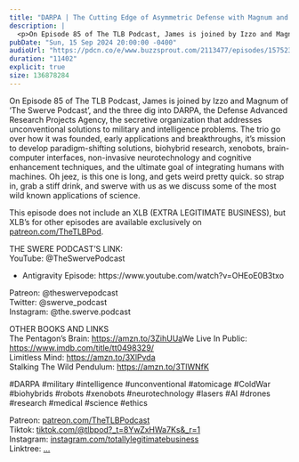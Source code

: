 ```yaml
---
title: "DARPA | The Cutting Edge of Asymmetric Defense with Magnum and Izzo of ’The Swerve Podcast’ | The TLB Pod 85"
description: |
  <p>On Episode 85 of The TLB Podcast, James is joined by Izzo and Magnum of ‘The Swerve Podcast’, and the three dig into DARPA, the Defense Advanced Research Projects Agency, the secretive organization that addresses unconventional solutions to military and intelligence problems. The trio go over how it was founded, early applications and breakthroughs, it’s mission to develop paradigm-shifting solutions, biohybrid research, xenobots, brain-computer interfaces, non-invasive neurotechnology and cognitive enhancement techniques, and the ultimate goal of integrating humans with machines. Oh jeez, is this one is long, and gets weird pretty quick. so strap in, grab a stiff drink, and swerve with us as we discuss some of the most wild known applications of science. </p><p>This episode does not include an XLB (EXTRA LEGITIMATE BUSINESS), but XLB’s for other episodes are available exclusively on <a href='http://patreon.com/TheTLBPod'>patreon.com/TheTLBPod</a>.</p><p>THE SWERE PODCAST’S LINK:<br/>YouTube: @TheSwervePodcast</p><ul><li>Antigravity Episode: https://www.youtube.com/watch?v=OHEoE0B3txo</li></ul><p>Patreon: @theswervepodcast<br/>Twitter: @swerve_podcast<br/>Instagram: @the.swerve.podcast</p><p>OTHER BOOKS AND LINKS<br/>The Pentagon’s Brain: <a href='https://amzn.to/3ZihUUa'>https://amzn.to/3ZihUUa</a>We Live In Public: <a href='https://www.imdb.com/title/tt0498329/'>https://www.imdb.com/title/tt0498329/</a><br/>Limitless Mind: <a href='https://amzn.to/3XlPvda'>https://amzn.to/3XlPvda</a><br/>Stalking The Wild Pendulum: <a href='https://amzn.to/3TlWNfK'>https://amzn.to/3TlWNfK</a></p><p>#DARPA #military #intelligence #unconventional #atomicage #ColdWar #biohybrids #robots #xenobots #neurotechnology #lasers #AI #drones #research #medical #science #ethics </p><p>Patreon: <a href='https://www.youtube.com/redirect?event=channel_description&amp;redir_token=QUFFLUhqbHJwOWd4SjlUSkRCaG9HTnBLUWtMaUVjRWd5Z3xBQ3Jtc0tuRGV5Nl9WT0l1eTZsdjhOQUVJTmR6RzJMWDhJeFhSOElCNTNQdTBwVk9Gd0N6RE5FMWNCNmZ4TXRhNHZhS0hzdEltdEppNUlpUTFCN1lSeGZQVFNwS2dlSkUxb2p6Ui1iTTVGYmY3NVZVY0hJNWFaNA&amp;q=https%3A%2F%2Fwww.patreon.com%2FTheTLBPodcast'>patreon.com/TheTLBPodcast</a><br/>Tiktok: <a href='https://www.youtube.com/redirect?event=channel_description&amp;redir_token=QUFFLUhqa3hqQTB0SGVhSl94YjdxZnhjMEN1eWk3OXYtd3xBQ3Jtc0ttZFFJYjAxMHlXeDFsWm54Mlk3S240d2VWUGwxWjQzSmdmM3VkX2g4aHk2eTYzX1VUN1FtcjFueW9hcXEtV3FLdTZRQzNwQUt6anBGbzFLMXVhc0s4LUp2WndRV1NnY3I4dEd4WkxpZ0ZfMHBwYkJYSQ&amp;q=https%3A%2F%2Fwww.tiktok.com%2F%40tlbpod%3F_t%3D8YwZxHWa7Ks%26_r%3D1'>tiktok.com/@tlbpod?_t=8YwZxHWa7Ks&amp;_r=1</a><br/>Instagram: <a href='https://www.youtube.com/redirect?event=channel_description&amp;redir_token=QUFFLUhqbm9fRUxibWVsdmNmazlnc3YtREhhb0xfSHZTd3xBQ3Jtc0ttVGVJX3VEeld4Y255MHc5d3d1S3pVc2RGbUVIQWZGX2lXR3FBSWl0dTZfbW54WUdnUUdtanBMcEowUzA3MmNUekdBWXIzNU9VVDhZbEctbzlMOEFqbnBFQS0wRHM3bGJyUE9Hczg4ZjFUVFpLZ3g5bw&amp;q=https%3A%2F%2Fwww.instagram.com%2Ftotallylegitimatebusiness%2F'>instagram.com/totallylegitimatebusiness</a><br/>Linktree: <a href='https://www.youtube.com/redirect?event=channel_description&amp;redir_token=QUFFLUhqbU5BOGhSR2I4SlVYTGJCSldXMnhpa0pNWWJuQXxBQ3Jtc0trSS1FaDl1ZHBQVVlndjI0eFVWcTlrUFNmRS1Ka1hNRkVZQnk1WWZNSlpHLVhRNWRIYVlCRmZaa2xEbmFPTlJMaHFSblZuTTItMkxEY0phSzJaMzk5YkhGb1JJVUtnZlBXQk14VlN1Ri1nbkRJQUVNbw&amp;q=linktr.ee%2Ftotallylegitimatebusiness'>...</a></p>
pubDate: "Sun, 15 Sep 2024 20:00:00 -0400"
audioUrl: "https://pdcn.co/e/www.buzzsprout.com/2113477/episodes/15752386-darpa-the-cutting-edge-of-asymmetric-defense-with-magnum-and-izzo-of-the-swerve-podcast-the-tlb-pod-85.mp3"
duration: "11402"
explicit: true
size: 136878284
---
```


<p>On Episode 85 of The TLB Podcast, James is joined by Izzo and Magnum of ‘The Swerve Podcast’, and the three dig into DARPA, the Defense Advanced Research Projects Agency, the secretive organization that addresses unconventional solutions to military and intelligence problems. The trio go over how it was founded, early applications and breakthroughs, it’s mission to develop paradigm-shifting solutions, biohybrid research, xenobots, brain-computer interfaces, non-invasive neurotechnology and cognitive enhancement techniques, and the ultimate goal of integrating humans with machines. Oh jeez, is this one is long, and gets weird pretty quick. so strap in, grab a stiff drink, and swerve with us as we discuss some of the most wild known applications of science. </p><p>This episode does not include an XLB (EXTRA LEGITIMATE BUSINESS), but XLB’s for other episodes are available exclusively on <a href='http://patreon.com/TheTLBPod'>patreon.com/TheTLBPod</a>.</p><p>THE SWERE PODCAST’S LINK:<br/>YouTube: @TheSwervePodcast</p><ul><li>Antigravity Episode: https://www.youtube.com/watch?v=OHEoE0B3txo</li></ul><p>Patreon: @theswervepodcast<br/>Twitter: @swerve_podcast<br/>Instagram: @the.swerve.podcast</p><p>OTHER BOOKS AND LINKS<br/>The Pentagon’s Brain: <a href='https://amzn.to/3ZihUUa'>https://amzn.to/3ZihUUa</a>We Live In Public: <a href='https://www.imdb.com/title/tt0498329/'>https://www.imdb.com/title/tt0498329/</a><br/>Limitless Mind: <a href='https://amzn.to/3XlPvda'>https://amzn.to/3XlPvda</a><br/>Stalking The Wild Pendulum: <a href='https://amzn.to/3TlWNfK'>https://amzn.to/3TlWNfK</a></p><p>#DARPA #military #intelligence #unconventional #atomicage #ColdWar #biohybrids #robots #xenobots #neurotechnology #lasers #AI #drones #research #medical #science #ethics </p><p>Patreon: <a href='https://www.youtube.com/redirect?event=channel_description&amp;redir_token=QUFFLUhqbHJwOWd4SjlUSkRCaG9HTnBLUWtMaUVjRWd5Z3xBQ3Jtc0tuRGV5Nl9WT0l1eTZsdjhOQUVJTmR6RzJMWDhJeFhSOElCNTNQdTBwVk9Gd0N6RE5FMWNCNmZ4TXRhNHZhS0hzdEltdEppNUlpUTFCN1lSeGZQVFNwS2dlSkUxb2p6Ui1iTTVGYmY3NVZVY0hJNWFaNA&amp;q=https%3A%2F%2Fwww.patreon.com%2FTheTLBPodcast'>patreon.com/TheTLBPodcast</a><br/>Tiktok: <a href='https://www.youtube.com/redirect?event=channel_description&amp;redir_token=QUFFLUhqa3hqQTB0SGVhSl94YjdxZnhjMEN1eWk3OXYtd3xBQ3Jtc0ttZFFJYjAxMHlXeDFsWm54Mlk3S240d2VWUGwxWjQzSmdmM3VkX2g4aHk2eTYzX1VUN1FtcjFueW9hcXEtV3FLdTZRQzNwQUt6anBGbzFLMXVhc0s4LUp2WndRV1NnY3I4dEd4WkxpZ0ZfMHBwYkJYSQ&amp;q=https%3A%2F%2Fwww.tiktok.com%2F%40tlbpod%3F_t%3D8YwZxHWa7Ks%26_r%3D1'>tiktok.com/@tlbpod?_t=8YwZxHWa7Ks&amp;_r=1</a><br/>Instagram: <a href='https://www.youtube.com/redirect?event=channel_description&amp;redir_token=QUFFLUhqbm9fRUxibWVsdmNmazlnc3YtREhhb0xfSHZTd3xBQ3Jtc0ttVGVJX3VEeld4Y255MHc5d3d1S3pVc2RGbUVIQWZGX2lXR3FBSWl0dTZfbW54WUdnUUdtanBMcEowUzA3MmNUekdBWXIzNU9VVDhZbEctbzlMOEFqbnBFQS0wRHM3bGJyUE9Hczg4ZjFUVFpLZ3g5bw&amp;q=https%3A%2F%2Fwww.instagram.com%2Ftotallylegitimatebusiness%2F'>instagram.com/totallylegitimatebusiness</a><br/>Linktree: <a href='https://www.youtube.com/redirect?event=channel_description&amp;redir_token=QUFFLUhqbU5BOGhSR2I4SlVYTGJCSldXMnhpa0pNWWJuQXxBQ3Jtc0trSS1FaDl1ZHBQVVlndjI0eFVWcTlrUFNmRS1Ka1hNRkVZQnk1WWZNSlpHLVhRNWRIYVlCRmZaa2xEbmFPTlJMaHFSblZuTTItMkxEY0phSzJaMzk5YkhGb1JJVUtnZlBXQk14VlN1Ri1nbkRJQUVNbw&amp;q=linktr.ee%2Ftotallylegitimatebusiness'>...</a></p>

